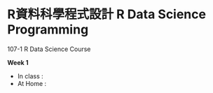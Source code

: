 # R資料科學程式設計 R Data Science Programming
107-1 R Data Science Course
    
**Week 1**
* In class :
* At Home : 
